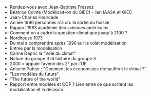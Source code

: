 - Rendez-vous avec Jean-Baptiste Fressoz
- Béatrice Cointe (Modélisait-on du GIEC) - lien IAASA et GIEC
- Jean-Charles Hourcade
- Année 1990 personnes n'a cru la sortie du fossile
- Rapport 1983 académie des sciences américains
- Comment on a cadré la question climatique jusqu'à 2100 ?
- Nordhouse 1973
- Du mal à comprendre après 1990 sur le volet modélisation
- Entrée par la modélisation
- Carine Depric la "Voie du climat"
- Nature du groupe 3 et histoire du groupe 3
- 2000 > appuie l'avenir des 2° par l'UE
- Antonin Pottier : "Comment les économistes réchauffent le climat ?"
- "Les modèles du futurs"
- "The future of the world"
- Rapport entre modèles et COP ? Lien entre ce que sortent les modalisation et la décision